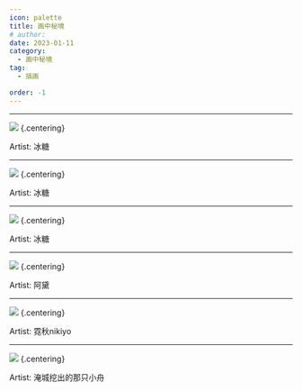 ```yaml
---
icon: palette
title: 画中秘境
# author: 
date: 2023-01-11
category:
  - 画中秘境
tag:
  - 插画

order: -1
---
```

<!-- more -->
---

![](./res/illustration/年（冰糖）.webp) {.centering}

Artist: 冰糖

---

![](./res/illustration/夕（冰糖）.webp) {.centering}

Artist: 冰糖

---

![](./res/illustration/令（冰糖）.webp) {.centering}

Artist: 冰糖

---

![](./res/illustration/杜宾新年（阿黛，投稿）.webp) {.centering}

Artist: 阿黛

---

![](./res/illustration/男兔兔们！（霓秋nikiyo）.webp) {.centering}

Artist: 霓秋nikiyo

---

![](./res/illustration/全部的兔兔们！（淹城挖出的那只小舟）.webp) {.centering}

Artist: 淹城挖出的那只小舟

<FakeAds />